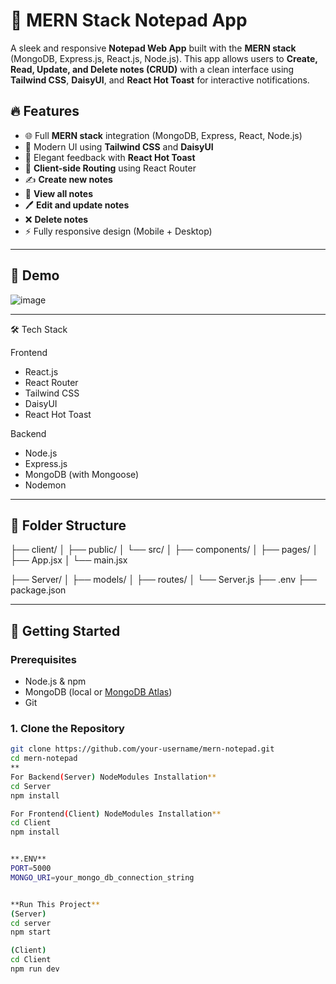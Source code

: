 # 📝 MERN Stack Notepad App

A sleek and responsive **Notepad Web App** built with the **MERN stack** (MongoDB, Express.js, React.js, Node.js). This app allows users to **Create, Read, Update, and Delete notes (CRUD)** with a clean interface using **Tailwind CSS**, **DaisyUI**, and **React Hot Toast** for interactive notifications.

## 🔥 Features

- 🌐 Full **MERN stack** integration (MongoDB, Express, React, Node.js)
- 🎨 Modern UI using **Tailwind CSS** and **DaisyUI**
- 🔔 Elegant feedback with **React Hot Toast**
- 🔁 **Client-side Routing** using React Router
- ✍️ **Create new notes**
- 📜 **View all notes**
- 🖊️ **Edit and update notes**
- ❌ **Delete notes**
- ⚡ Fully responsive design (Mobile + Desktop)

---

## 📸 Demo

![image](https://github.com/user-attachments/assets/a83e1827-885d-41ff-aa7f-ad83040398b7)


---

 🛠️ Tech Stack

 Frontend
- React.js
- React Router 
- Tailwind CSS
- DaisyUI
- React Hot Toast

 Backend
- Node.js
- Express.js
- MongoDB (with Mongoose)
- Nodemon
---

## 📁 Folder Structure
├── client/
│ ├── public/
│ └── src/
│ ├── components/
│ ├── pages/
│ ├── App.jsx
│ └── main.jsx

├── Server/ 
│ ├── models/
│ ├── routes/
│ └── Server.js
├── .env
├── package.json



---

## 🚀 Getting Started

### Prerequisites

- Node.js & npm
- MongoDB (local or [MongoDB Atlas](https://www.mongodb.com/cloud/atlas))
- Git

### 1. Clone the Repository

```bash
git clone https://github.com/your-username/mern-notepad.git
cd mern-notepad
**
For Backend(Server) NodeModules Installation**
cd Server
npm install

For Frontend(Client) NodeModules Installation**
cd Client
npm install


**.ENV**
PORT=5000
MONGO_URI=your_mongo_db_connection_string


**Run This Project**
(Server)
cd server
npm start

(Client)
cd Client
npm run dev


